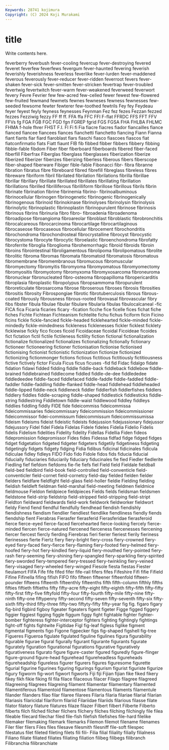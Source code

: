 ```yaml
---
Keywords: 28741 kojimura
Copyright: (C) 2024 Koji Murakami
---
```


# title

Write contents here.



 feverberry
feverbush fever-cooling fevercup fever-destroying fevered feveret feverfew feverfews fevergum fever-haunted
fevering feverish feverishly feverishness feverless feverlike fever-lurden fever-maddened feverous feverously
fever-reducer fever-ridden feverroot fevers fever-shaken fever-sick fever-smitten fever-stricken fevertrap fever-troubled
fevertwig fevertwitch fever-warm fever-weakened feverweed feverwort fevery Fevre Fevrier few
few-acred few-celled fewer fewest few-flowered few-fruited fewmand fewmets fewnes fewneses
fewness fewnesses few-seeded fewsome fewter fewterer few-toothed fewtrils Fey fey
Feydeau feyer feyest feyly feyness feynesses Feynman Fez fez fezes
Fezzan fezzed fezzes Fezziwig fezzy FF ff ff. FFA ffa
FFC FFI F-flat FFRDC FFS FFT FFV FFVs fg FGA
FGB FGC FGD fgn FGREP fgrid FGS FGSA FHA FHLBA
FHLMC FHMA f-hole fhrer FHST F.I. FI Fi fi Fia
fiacre fiacres fiador fiancailles fiance fianced fiancee fiancees fiances fianchetti
fianchetto fiancing Fiann Fianna fiant fiants fiar fiard fiaroblast fiars
fiaschi fiasco fiascoes fiascos fiat fiatconfirmatio fiats Fiatt fiaunt FIB
fib fibbed fibber fibbers fibbery fibbing fibble-fable fibdom Fiber fiber
fiberboard fiberboards fibered fiber-faced fiberfill Fiberfrax Fiberglas fiberglass fiberglasses fiberization
fiberize fiberized fiberizer fiberizes fiberizing fiberless fiberous fibers fiberscope fiber-shaped
fiberware Fibiger fible-fable Fibonacci fibr- fibra fibranne fibration fibratus fibre
fibreboard fibred fibrefill fibreglass fibreless fibres fibreware fibriform fibril fibrilated
fibrilation fibrilations fibrilla fibrillae fibrillar fibrillary fibrillate fibrillated fibrillates fibrillating
fibrillation fibrillations fibrilled fibrilliferous fibrilliform fibrillose fibrillous fibrils fibrin fibrinate
fibrination fibrine fibrinemia fibrino- fibrinoalbuminous fibrinocellular fibrinogen fibrinogenetic fibrinogenic fibrinogenically
fibrinogenous fibrinoid fibrinokinase fibrinolyses fibrinolysin fibrinolysis fibrinolytic fibrinoplastic fibrinoplastin fibrinopurulent
fibrinose fibrinosis fibrinous fibrins fibrinuria fibro fibro- fibroadenia fibroadenoma fibroadipose
fibroangioma fibroareolar fibroblast fibroblastic fibrobronchitis fibrocalcareous fibrocarcinoma fibrocartilage fibrocartilaginous fibrocaseose
fibrocaseous fibrocellular fibrocement fibrochondritis fibrochondroma fibrochondrosteal fibrocrystalline fibrocyst fibrocystic fibrocystoma
fibrocyte fibrocytic fibroelastic fibroenchondroma fibrofatty fibroferrite fibroglia fibroglioma fibrohemorrhagic fibroid
fibroids fibroin fibroins fibrointestinal fibroligamentous fibrolipoma fibrolipomatous fibrolite fibrolitic fibroma
fibromas fibromata fibromatoid fibromatosis fibromatous fibromembrane fibromembranous fibromucous fibromuscular fibromyectomy
fibromyitis fibromyoma fibromyomatous fibromyomectomy fibromyositis fibromyotomy fibromyxoma fibromyxosarcoma fibroneuroma fibronuclear
fibronucleated fibro-osteoma fibropapilloma fibropericarditis fibroplasia fibroplastic fibropolypus fibropsammoma fibropurulent fibroreticulate
fibrosarcoma fibrose fibroserous fibroses fibrosis fibrosities fibrositis fibrosity Fibrospongiae fibrotic
fibrotuberculosis fibrous fibrous-coated fibrously fibrousness fibrous-rooted fibrovasal fibrovascular fibry fibs
fibster fibula fibulae fibular fibulare fibularia fibulas fibulocalcaneal -fic FICA
fica Ficaria ficaries ficary -fication ficche fice ficelle fices fichat
fiche fiches Fichte Fichtean Fichteanism fichtelite fichu fichus ficiform ficin
Ficino ficins fickle fickle-fancied fickle-headed ficklehearted fickle-minded fickle-mindedly fickle-mindedness fickleness
ficklenesses fickler ficklest ficklety ficklewise fickly fico ficoes ficoid Ficoidaceae
ficoidal Ficoideae ficoides fict fictation fictil fictile fictileness fictility fiction
fictional fictionalization fictionalize fictionalized fictionalizes fictionalizing fictionally fictionary fictioneer fictioneering
fictioner fictionisation fictionise fictionised fictionising fictionist fictionistic fictionization fictionize fictionized
fictionizing fictionmonger fictions fictious fictitious fictitiously fictitiousness fictive fictively fictor
Ficula Ficus ficus ficuses -fid fid Fidac fidalgo fidate fidation
fidawi fidded fidding fiddle fiddle-back fiddleback fiddlebow fiddle-brained fiddlebrained fiddlecome
fiddled fiddle-de-dee fiddlededee fiddledeedee fiddle-faced fiddlefaced fiddle-faddle fiddle-faddled fiddle-faddler fiddle-faddling
fiddle-flanked fiddle-head fiddlehead fiddleheaded fiddle-lipped fiddle-neck fiddleneck fiddler fiddlerfish fiddlerfishes
fiddlers fiddlery fiddles fiddle-scraping fiddle-shaped fiddlestick fiddlesticks fiddle-string fiddlestring Fiddletown
fiddle-waist fiddlewood fiddley fiddleys fiddlies fiddling fiddly FIDE fide fideicommiss
fideicommissa fideicommissaries fideicommissary fideicommission fideicommissioner fideicommissor fidei-commissum fideicommissum fideicommissumissa fideism
fideisms fideist fideistic fideists fidejussion fidejussionary fidejussor fidejussory Fidel fidel
Fidela Fidelas Fidele fideles Fidelia Fidelio Fidelis fidelis Fidelism fidelities
Fidelity fidelity Fidellas Fidellia Fiden fideos fidepromission fidepromissor Fides fides
Fidessa fidfad fidge fidged fidges fidget fidgetation fidgeted fidgeter fidgeters
fidgetily fidgetiness fidgeting fidgetingly fidgets fidgety fidging Fidia fidibus fidicinal
fidicinales fidicula fidiculae fidley fidleys FIDO Fido fido Fidole fidos
fids fiducia fiducial fiducially fiduciaries fiduciarily fiduciary fiducinales fie fied
Fiedler fiedlerite Fiedling fief fiefdom fiefdoms fie-fie fiefs fiel Field
field Fieldale fieldball field-bed fieldbird field-book field-controlled field-conventicle field-conventicler field-cornet
field-cornetcy field-day fielded fielden fielder fielders fieldfare fieldfight field-glass field-holler
fieldie Fielding fielding fieldish fieldleft fieldman field-marshal field-meeting fieldmen fieldmice
fieldmouse Fieldon fieldpiece fieldpieces Fields fields fieldsman fieldsmen fieldstone field-strip
fieldstrip field-stripped field-stripping field-stript Fieldton fieldward fieldwards field-work fieldwork fieldworker
fieldwort fieldy Fiend fiend fiendful fiendfully fiendhead fiendish fiendishly fiendishness
fiendism fiendlier fiendliest fiendlike fiendliness fiendly fiends fiendship fient Fierabras
Fierasfer fierasferid Fierasferidae fierasferoid fierce fierce-eyed fierce-faced fiercehearted fierce-looking fiercely
fierce-minded fiercen fierce-natured fiercened fierceness fiercenesses fiercening fiercer fiercest fiercly
fierding Fierebras fieri fierier fieriest fierily fieriness fierinesses fierte Fiertz
fiery fiery-bright fiery-cross fiery-crowned fiery-eyed fiery-faced fiery-fierce fiery-flaming fiery-footed fiery-helmed
fiery-hoofed fiery-hot fiery-kindled fiery-liquid fiery-mouthed fiery-pointed fiery-rash fiery-seeming fiery-shining fiery-spangled
fiery-sparkling fiery-spirited fiery-sworded fiery-tempered fiery-tressed fiery-twinkling fiery-veined fiery-visaged fiery-wheeled fiery-winged
Fiesole fiesta fiestas Fiester fieulamort FIFA Fife fife fifed fifer
fife-rail fifers fifes Fifeshire Fifi fifie Fifield Fifine Fifinella fifing
fifish FIFO fifo fifteen fifteener fifteenfold fifteen-pounder fifteens fifteenth fifteenthly
fifteenths fifth fifth-column fifthly fifths fifties fiftieth fiftieths fifty fifty-acre
fifty-eight fifty-eighth fifty-fifth fifty-fifty fifty-first fifty-five fiftyfold fifty-four fifty-fourth fifty-mile
fifty-nine fifty-ninth fifty-one fiftypenny fifty-second fifty-seven fifty-seventh fifty-six fifty-sixth fifty-third
fifty-three fifty-two fiftyty-fifty fifty-year fig fig. figaro figary fig-bird figbird
figboy figeater figeaters figent figeter Figge figged figgery figgier figgiest
figging figgle figgum figgy fight fightable fighter fighter-bomber fighteress fighter-interceptor
fighters fighting fightingly fightings fight-off fights fightwite Figitidae Figl fig-leaf
figless figlike figment figmental figments figo Figone figpecker figs fig-shaped
figshell fig-tree Figueres Figueroa figulate figulated figuline figulines figura figurability
figurable figurae figural figurally figurant figurante figurants figurate figurately figuration
figurational figurations figurative figuratively figurativeness figurato figure figure-caster figured figuredly
figure-flinger figure-ground figure-head figurehead figureheadless figureheads figureheadship figureless figurer figurers
figures figuresome figurette figurial figurine figurines figuring figurings figurism figurist
figuriste figurize figury figworm fig-wort figwort figworts Fiji fiji Fijian
fijian fike fiked fikery fikey fikh fikie fiking fil fila
filace filaceous filacer Filago filagree filagreed filagreeing filagrees filagreing filament
filamentar filamentary filamented filamentiferous filamentoid filamentose filamentous filaments filamentule filander
filanders filao filar filaree filarees Filaria filaria filariae filarial filarian
filariasis filaricidal filariform filariid Filariidae filariids filarious filasse filate filator
filatory filature filatures filaze filazer Filbert filbert Filberte Filberto filberts
filch filched filcher filchers filchery filches filching filchingly file filea
fileable filecard filechar filed file-fish filefish filefishes file-hard filelike filemaker
filemaking filemark filemarks Filemon filemot filename filenames Filer filer filers
Files files filesave filesmith filesniff file-soft filespec filestatus filet fileted
fileting filets fili fili- Filia filial filiality filially filialness Filiano
filiate filiated filiates filiating filiation filibeg filibegs filibranch Filibranchia filibranchiate
